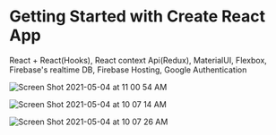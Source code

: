 # Getting Started with Create React App

React + React(Hooks), React context Api(Redux), MaterialUI, Flexbox, Firebase's realtime DB, Firebase Hosting, Google Authentication

![Screen Shot 2021-05-04 at 11 00 54 AM](https://user-images.githubusercontent.com/73474252/117024533-14f57780-acc8-11eb-8e45-a8cbbfac79dc.png)

![Screen Shot 2021-05-04 at 10 07 14 AM](https://user-images.githubusercontent.com/73474252/117025003-82090d00-acc8-11eb-825d-583a2d19a248.png)

![Screen Shot 2021-05-04 at 10 07 26 AM](https://user-images.githubusercontent.com/73474252/117025571-065b9000-acc9-11eb-8602-5844a2e8d8fb.png)


